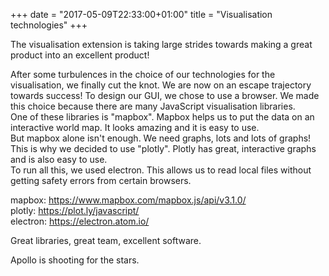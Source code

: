 +++
date = "2017-05-09T22:33:00+01:00"
title = "Visualisation technologies"
+++

The visualisation extension is taking large strides towards making a great product into an excellent product!

<!--more-->

After some turbulences in the choice of our technologies for the visualisation, we finally cut the knot. We are now on an escape trajectory towards success!
To design our GUI, we chose to use a browser. We made this choice because there are many JavaScript visualisation libraries.	<br/>
One of these libraries is "mapbox". Mapbox helps us to put the data on an interactive world map. It looks amazing and it is easy to use.	<br/>
But mapbox alone isn't enough. We need graphs, lots and lots of graphs! This is why we decided to use "plotly". Plotly has great, interactive graphs and is also easy to use.	<br/>
To run all this, we used electron. This allows us to read local files without getting safety errors from certain browsers.

mapbox: https://www.mapbox.com/mapbox.js/api/v3.1.0/	<br/>
plotly: https://plot.ly/javascript/	<br/>
electron: https://electron.atom.io/	<br/>

Great libraries, great team, excellent software.

Apollo is shooting for the stars.